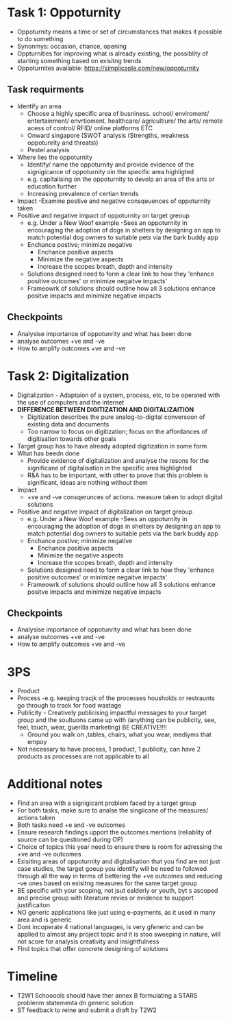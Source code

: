 # Task 1: Oppoturnity
- Oppoturnity means a time or set of circumstances that makes it possible to do something
- Synonmys: occasion, chance, opening
- Oppturnities for improving what is already existing, the possiblity of starting something based on exisitng trends
- Oppoturnites available: https://simplicaple.com/new/oppoturnity
## Task requirments
- Identify an area
	- Choose a highly specific area of busniness. school/ enviroment/ entertainment/ envrtioment. healthcare/ agricultiure/ the arts/ remote acess of control/ RFID/ online platforms ETC
	- Onward singapore (SWOT analysis (Strengths, weakness oppotunrity and threats))
	- Pestel analysis
- Where lies the oppoturnity 
	- Identify/ name the oppoturnity and provide evidence of the signigicance of oppoturnity oin the specific area highligted
	- e.g. capitalising on the oppoturnity to devolp an area of the arts or education further
	- Increasing prevalence of certian trends
- Impact -Examine postive and negative consqeuences of oppoturnity taken
- Positive and negative impact of oppoturnity on target greoup
	- e.g. Under a New Woof example -Sees an oppoturnity in encouraging the adoption of dogs in shelters by designing an app to match potential dog owners to suitable pets via the bark buddy app
	- Enchance postive; minimize negative
		- Enchance positive aspects
		- Minimize the negative aspects
		- Increase the scopes breath, depth and intensity
	- Solutions designed need to form a clear link to how they 'enhance positive outcomes' or minimize negaitve impacts'
	- Frameowrk of solutions should outline how all 3 solutions enhance positve impacts and minimize negative impacts
## Checkpoints
- Analysise importance of oppotunrity and what has been done
- analyse outcomes +ve and -ve
- How to amplify outcomes +ve and -ve
# Task 2: Digitalization
- Digitalization - Adaptaion of a system, process, etc, to be operated with the use of computers and the internet
- **DIFFERENCE BETWEEN DIGITIZATION AND DIGITALIZAITION**
	- Digitization describes the pure analog-to-digital conversoon of existing data and documents
	- Too narrow to focus on digitization; focus on the affordances of digitisation towards other goals
- Target group has to have already adopted digitization in some form
- What has beedn done 
	- Provide evidence of digitalization and analyse the resons for the significane of digitalisation in the specific area highlighted
	- R&A has to be important, with other to prove that this problem is significant, ideas are nothing without them
- Impact
	- +ve and -ve consqerunces of actions. measure taken to adopt digital solutions
- Positive and negative impact of digitalization on target greoup
	- e.g. Under a New Woof example -Sees an oppoturnity in encouraging the adoption of dogs in shelters by designing an app to match potential dog owners to suitable pets via the bark buddy app
	- Enchance postive; minimize negative
		- Enchance positive aspects
		- Minimize the negative aspects
		- Increase the scopes breath, depth and intensity
	- Solutions designed need to form a clear link to how they 'enhance positive outcomes' or minimize negaitve impacts'
	- Frameowrk of solutions should outline how all 3 solutions enhance positve impacts and minimize negative impacts
## Checkpoints
- Analysise importance of oppotunrity and what has been done
- analyse outcomes +ve and -ve
- How to amplify outcomes +ve and -ve
# 3PS
- Product
- Process -e.g. keeping tracjk of the processes housholds or restraunts go through to track for food wastage
- Publicity - Creatively publicising impactful messages to your target group and the soultuons came up with (anything can be publicity, see, feel, touch, wear, guerilla marketing) BE CREATIVE!!!!
	- Ground you walk on ,tables, chairs, what you wear, mediyms that empoy
- Not necessary to have process, 1 product, 1 publicity, can have 2 products as processes are not applicable to all
# Additional notes
- Find an area with a signigicant problem faced by a target group
- For both tasks, make sure to analse the singiicane of the measures/ actions taken
- Both tasks need +e and -ve outcomes
- Ensure research findings upport the outcomes mentions (reliablity of source can be questioned during OP)
- Choice of topics this year need to ensure there is room for adressing the +ve and -ve outcomes
- Exisiting areas of oppoturnity and digitalisation that you find are not just case studies, the target goeup you identify will be need to followed through all the way in terms of bettering the +ve outcomes and reducing -ve ones based on exisitng measures for the same target group
- BE specific with your scoping, not jsut ealderly or youth, byt s ascoped and precise group with literature revies or evidence to support justificaiton
- NO generic applications like just using e-payments, as it used in many area and is generic
- Dont incoperate 4 national languages, is very gfeneric and can be applied to almost any project topic and it is stoo sweeping in nature, will not score for analysis creativity and insightfulness
- FInd topics that offer concrete desigining of solutions
# Timeline
- T2W1 Schooools should have ther annex B formulating a STARS problenm statementa dn generic solution
- ST feedback to reine and submit a draft by T2W2